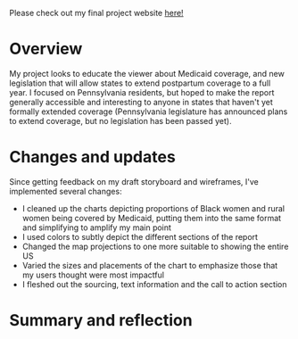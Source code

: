 Please check out my final project website [here!](https://preview.shorthand.com/yB17IVfXfyucU3oX)

# Overview
My project looks to educate the viewer about Medicaid coverage, and new legislation that will allow states to extend postpartum coverage to a full year. I focused on Pennsylvania residents, but hoped to make the report generally accessible and interesting to anyone in states that haven't yet formally extended coverage (Pennsylvania legislature has announced plans to extend coverage, but no legislation has been passed yet).

# Changes and updates
Since getting feedback on my draft storyboard and wireframes, I've implemented several changes:
- I cleaned up the charts depicting proportions of Black women and rural women being covered by Medicaid, putting them into the same format and simplifying to amplify my main point
- I used colors to subtly depict the different sections of the report
- Changed the map projections to one more suitable to showing the entire US
- Varied the sizes and placements of the chart to emphasize those that my users thought were most impactful
- I fleshed out the sourcing, text information and the call to action section

# Summary and reflection
